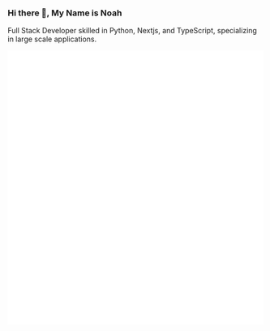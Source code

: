 ### Hi there 👋, My Name is Noah 

Full Stack Developer skilled in Python, Nextjs, and TypeScript, specializing in large scale applications.

<picture>
  <img src="/github-metrics.svg" alt="Metrics">
</picture>
